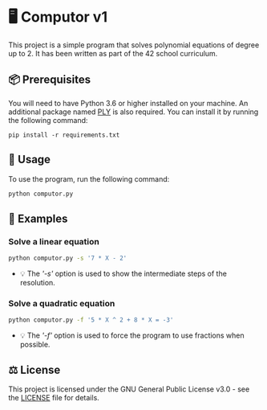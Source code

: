 # 🖥️ Computor v1

This project is a simple program that solves polynomial equations of degree up to 2. It has been written as part of the 42 school curriculum.

## 📦 Prerequisites

You will need to have Python 3.6 or higher installed on your machine.
An additional package named [PLY](https://www.dabeaz.com/ply) is also required.
You can install it by running the following command:
```
pip install -r requirements.txt
```

## 📖 Usage

To use the program, run the following command:
```sh
python computor.py
```

## 🔬 Examples

### Solve a linear equation

```sh
python computor.py -s '7 * X - 2'
```

- 💡 The *'-s'* option is used to show the intermediate steps of the resolution.

### Solve a quadratic equation

```sh
python computor.py -f '5 * X ^ 2 + 8 * X = -3'
```

- 💡 The *'-f'* option is used to force the program to use fractions when possible.

## ⚖️ License

This project is licensed under the GNU General Public License v3.0 - see the [LICENSE](LICENSE) file for details.

